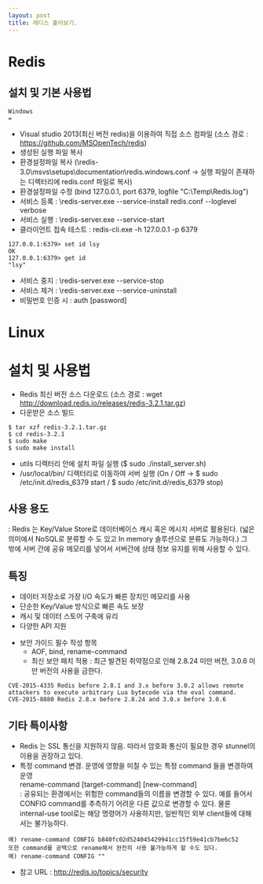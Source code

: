 ```yaml
---
layout: post
title: 레디스 훑어보기.
---
```


Redis
=====

설치 및 기본 사용법
------

	Windows
	=
+ Visual studio 2013(최신 버전 redis)을 이용하여 직접 소스 컴파일 (소스 경로 : https://github.com/MSOpenTech/redis)
+ 생성된 실행 파일 복사 
+ 환경설정파일 복사 (\redis-3.0\msvs\setups\documentation\redis.windows.conf -> 실행 파일이 존재하는 디렉터리에 redis.conf 파일로 복사)
+ 환경설정파일 수정 (bind 127.0.0.1, port 6379, logfile "C:\Temp\Redis.log")
+ 서비스 등록 : \redis-server.exe --service-install redis.conf --loglevel verbose
+ 서비스 실행 : \redis-server.exe --service-start
+ 클라이언트 접속 테스트 : redis-cli.exe -h 127.0.0.1 -p 6379
	
~~~
127.0.0.1:6379> set id lsy
OK
127.0.0.1:6379> get id
"lsy"
~~~

+ 서비스 중지 : \redis-server.exe --service-stop
+ 서비스 제거 : \redis-server.exe --service-uninstall
+ 비밀번호 인증 시 : auth [password]

Linux
=
설치 및 사용법
=
+ Redis 최신 버전 소스 다운로드 (소스 경로 : wget http://download.redis.io/releases/redis-3.2.1.tar.gz)
+ 다운받은 소스 빌드
	
~~~
$ tar xzf redis-3.2.1.tar.gz
$ cd redis-3.2.1
$ sudo make
$ sudo make install
~~~

+ utils 디렉터리 안에 설치 파일 실행 ($ sudo ./install_server.sh)
+ /usr/local/bin/ 디렉터리로 이동하여 서버 실행 (On / Off → $ sudo /etc/init.d/redis_6379 start / $ sudo /etc/init.d/redis_6379 stop)

사용 용도
------
: Redis 는 Key/Value Store로 데이터베이스 캐시 혹은 메시지 서버로 활용된다. (넓은 의미에서 NoSQL로 분류할 수 도 있고 In memory 솔루션으로 분류도 가능하다.) 그 밖에 서버 간에 공유 메모리를 넣어서 서버간에 상태 정보 유지를 위해 사용할 수 있다.  
  
특징
------
* 데이터 저장소로 가장 I/O 속도가 빠른 장치인 메모리를 사용
* 단순한 Key/Value 방식으로 빠른 속도 보장
* 캐시 및 데이터 스토어 구축에 유리
* 다양한 API 지원
  
+ 보안 가이드 필수 작성 항목
	+ AOF, bind, rename-command
	+ 최신 보안 패치 적용
: 최근 발견된 취약점으로 인해 2.8.24 미만 버전, 3.0.6 미만 버전의 사용을 금한다.

~~~
CVE-2015-4335 Redis before 2.8.1 and 3.x before 3.0.2 allows remote attackers to execute arbitrary Lua bytecode via the eval command.
CVE-2015-8080 Redis 2.8.x before 2.8.24 and 3.0.x before 3.0.6
~~~

기타 특이사항
------
+ Redis 는 SSL 통신을 지원하지 않음. 따라서 암호화 통신이 필요한 경우 stunnel의 이용을 권장하고 있다. 
+ 특정 command 변경. 운영에 영향을 미칠 수 있는 특정 command 들을 변경하여 운영       
rename-command [target-command] [new-command]  
: 공유되는 환경에서는 위험한 command들의 이름을 변경할 수 있다. 예를 들어서 CONFIG command를 추측하기 어려운 다른 값으로 변경할 수 있다. 물론 internal-use tool로는 해당 명령어가 사용하지만, 일반적인 외부 client들에 대해서는 불가능하다.
		
~~~
예) rename-command CONFIG b840fc02d524045429941cc15f59e41cb7be6c52
또한 command를 공백으로 rename해서 완전히 사용 불가능하게 할 수도 있다.
예) rename-command CONFIG ""
~~~

+ 참고 URL : http://redis.io/topics/security

